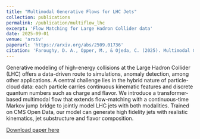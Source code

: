 ```yaml
---
title: "Multimodal Generative Flows for LHC Jets"
collection: publications
permalink: /publication/multiflow_lhc
excerpt: 'Flow Matching for Large Hadron Collider data'
date: 2025-09-01
venue: 'arxiv'
paperurl: 'https://arxiv.org/abs/2509.01736'
citation: 'Faroughy, D. A., Opper, M., & Ojeda, C. (2025). Multimodal Generative Flows for LHC Jets. arXiv preprint arXiv:2509.01736.'
---
```


Generative modeling of high-energy collisions at the Large Hadron Collider (LHC) offers a data-driven route to simulations, anomaly detection, among other applications. A central challenge lies in the hybrid nature of particle-cloud data: each particle carries continuous kinematic features and discrete quantum numbers such as charge and flavor. We introduce a transformer-based multimodal flow that extends flow-matching with a continuous-time Markov jump bridge to jointly model LHC jets with both modalities. Trained on CMS Open Data, our model can generate high fidelity jets with realistic kinematics, jet substructure and flavor composition.

[Download paper here](https://arxiv.org/pdf/2509.01736)

